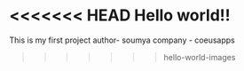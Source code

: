 <<<<<<< HEAD
Hello world!!
=======
This is my first project
author- soumya
company - coeusapps
>>>>>>> hello-world-images
